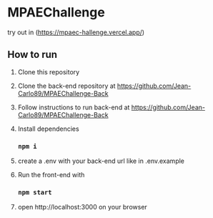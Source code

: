 # MPAEChallenge

try out in (https://mpaec-hallenge.vercel.app/)

## How to run

1. Clone this repository
2. Clone the back-end repository at https://github.com/Jean-Carlo89/MPAEChallenge-Back
3. Follow instructions to run back-end at https://github.com/Jean-Carlo89/MPAEChallenge-Back
4. Install dependencies

   ### `npm i`

5. create a .env with your back-end url like in .env.example
6. Run the front-end with

   ### `npm start`

7. open 
 http://localhost:3000 on your browser

